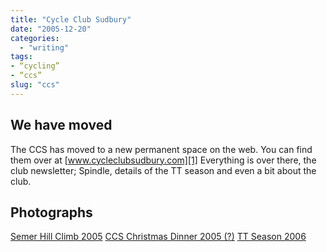 ```yaml
---
title: "Cycle Club Sudbury"
date: "2005-12-20"
categories: 
  - "writing"
tags:
- “cycling”
- “ccs”
slug: "ccs"
---
```


## We have moved

The CCS has moved to a new permanent space on the web. You can find them over at [www.cycleclubsudbury.com][1] Everything is over there, the club newsletter; Spindle, details of the TT season and even a bit about the club.

## Photographs

[Semer Hill Climb 2005][2] [CCS Christmas Dinner 2005 (?)][3] [TT Season 2006][4]

[1]:	https://www.cycleclubsudbury.com
[2]:	https://flickr.com/photos/funkylarma/sets/72057594053417226/
[3]:	https://flickr.com/photos/funkylarma/sets/72057594061154882/
[4]:	https://flickr.com/photos/funkylarma/sets/72057594113176167/